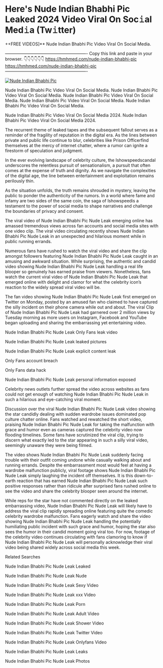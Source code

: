 # Here's Nude Indian Bhabhi Pic Leaked 2024 Video Viral On Soc𝚒al Med𝚒a (Tw𝚒tter)

++FREE VIDEOS]** Nude Indian Bhabhi Pic Video Viral On Social Media.

———————————————————-
Copy this link and paste in your browser.
👇👇👇👇👇👇
https://hmhmed.com/nude-indian-bhabhi-pic
https://hmhmed.com/nude-indian-bhabhi-pic
———————————————————-

[![Nude Indian Bhabhi Pic](https://i.imgur.com/dJHk4Zq.gif)](https://hmhmed.com/nude-indian-bhabhi-pic)

Nude Indian Bhabhi Pic Video Viral On Social Media. Nude Indian Bhabhi Pic Video Viral On Social Media. Nude Indian Bhabhi Pic Video Viral On Social Media. Nude Indian Bhabhi Pic Video Viral On Social Media. Nude Indian Bhabhi Pic Video Viral On Social Media.

Nude Indian Bhabhi Pic Video Viral On Social Media 2024. Nude Indian Bhabhi Pic Video Viral On Social Media 2024.

The recurrent theme of leaked tapes and the subsequent fallout serves as a reminder of the fragility of reputation in the digital era. As the lines between private and public life continue to blur, celebrities like Prison Officerfind themselves at the mercy of internet chatter, where a rumor can ignite a firestorm of speculation and judgment.

In the ever evolving landscape of celebrity culture, the Ishowspeedscandal underscores the relentless pursuit of sensationalism, a pursuit that often comes at the expense of truth and dignity. As we navigate the complexities of the digital age, the line between entertainment and exploitation remains perilously thin.

As the situation unfolds, the truth remains shrouded in mystery, leaving the public to ponder the authenticity of the rumors. In a world where fame and infamy are two sides of the same coin, the saga of Ishowspeedis a testament to the power of social media to shape narratives and challenge the boundaries of privacy and consent.

The viral video of Nude Indian Bhabhi Pic Nude Leak emerging online has amassed tremendous views across fan accounts and social media sites with one video clip. The viral video circulating recently shows Nude Indian Bhabhi Pic Nude Leak in an unexpected and hilarious moment while in public running errands.

Numerous fans have rushed to watch the viral video and share the clip amongst followers featuring Nude Indian Bhabhi Pic Nude Leak caught in an amusing and awkward situation. While surprising, the authentic and candid video showing Nude Indian Bhabhi Pic Nude Leak handling a real life blooper so genuinely has earned praise from viewers. Nonetheless, fans watch the current viral video of Nude Indian Bhabhi Pic Nude Leak that emerged online with delight and clamor for what the celebrity icon’s reaction to the widely spread viral video will be.

The fan video showing Nude Indian Bhabhi Pic Nude Leak first emerged on Twitter on Monday, posted by an amused fan who claimed to have captured the silly incident on their phone camera while out and about. The viral Clip of Nude Indian Bhabhi Pic Nude Leak had garnered over 2 million views by Tuesday morning as more users on Instagram, Facebook and YouTube began uploading and sharing the embarrassing yet entertaining video.

Nude Indian Bhabhi Pic Nude Leak Only Fans leak video

Nude Indian Bhabhi Pic Nude Leak leaked pictures

Nude Indian Bhabhi Pic Nude Leak explicit content leak

Only Fans account breach

Only Fans data hack

Nude Indian Bhabhi Pic Nude Leak personal information exposed

Celebrity news outlets further spread the video across websites as fans could not get enough of watching Nude Indian Bhabhi Pic Nude Leak in such a hilarious and eye-catching viral moment.

Discussion over the viral Nude Indian Bhabhi Pic Nude Leak video showing the star candidly dealing with sudden wardrobe issues dominated pop culture chatter online. Fans watched and rewatched the short video, praising Nude Indian Bhabhi Pic Nude Leak for taking the malfunction with grace and humor even as cameras captured the celebrity video now flooding timelines. Some fans have scrutinized the viral clip, trying to discern what exactly led to the star appearing in such a silly viral video, seemingly unaware they were being filmed.

The video shows Nude Indian Bhabhi Pic Nude Leak suddenly facing trouble with their outfit coming undone while casually walking about and running errands. Despite the embarrassment most would feel at having a wardrobe malfunction publicly, viral footage shows Nude Indian Bhabhi Pic Nude Leak simply laughing the incident off themselves. It is this down-to-earth reaction that has earned Nude Indian Bhabhi Pic Nude Leak such positive responses rather than ridicule after surprised fans rushed online to see the video and share the celebrity blooper seen around the internet.

While reps for the star have not commented directly on the leaked embarrassing video, Nude Indian Bhabhi Pic Nude Leak will likely have to address the viral clip rapidly spreading online featuring quite the comedic celebrity wardrobe malfunction. Fans eagerly watch and share the video showing Nude Indian Bhabhi Pic Nude Leak handling the potentially humiliating public incident with such grace and humor, hoping the star also sees the humor in their candid moment going viral too. For now, footage of the celebrity video continues circulating with fans clamoring to know if Nude Indian Bhabhi Pic Nude Leak will personally acknowledge their viral video being shared widely across social media this week.

Related Searches

Nude Indian Bhabhi Pic Nude Leak Leaked

Nude Indian Bhabhi Pic Nude Leak Nude

Nude Indian Bhabhi Pic Nude Leak Sexy Video

Nude Indian Bhabhi Pic Nude Leak xxx Video

Nude Indian Bhabhi Pic Nude Leak Porn

Nude Indian Bhabhi Pic Nude Leak Adult Video

Nude Indian Bhabhi Pic Nude Leak Shower Video

Nude Indian Bhabhi Pic Nude Leak Twitter Video

Nude Indian Bhabhi Pic Nude Leak Onlyfans Video

Nude Indian Bhabhi Pic Nude Leak Leaks

Nude Indian Bhabhi Pic Nude Leak Photos